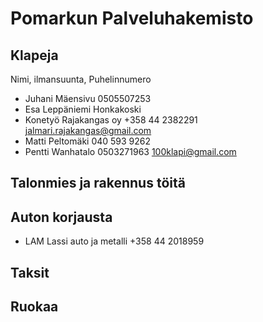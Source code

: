 # Pomarkun Palveluhakemisto

## Klapeja
Nimi, ilmansuunta, Puhelinnumero

- Juhani Mäensivu 0505507253
- Esa Leppäniemi Honkakoski
- Konetyö Rajakangas oy +358 44 2382291 jalmari.rajakangas@gmail.com
- Matti Peltomäki 040 593 9262
- Pentti Wanhatalo 0503271963 100klapi@gmail.com

## Talonmies ja rakennus töitä


## Auton korjausta

- LAM Lassi auto ja metalli +358 44 2018959 

## Taksit

## Ruokaa




